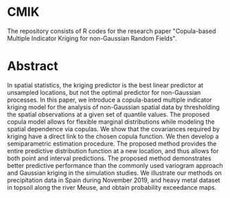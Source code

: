 # CMIK
The repository consists of R codes for the research paper "Copula-based Multiple Indicator Kriging for non-Gaussian Random Fields".

# Abstract
In spatial statistics, the kriging predictor is the best linear predictor at unsampled locations, but not the optimal predictor for non-Gaussian processes. In this paper, we introduce a copula-based multiple indicator kriging model for the analysis of non-Gaussian spatial data by thresholding the spatial observations at a given set of quantile values. The proposed copula model allows for flexible marginal distributions while modeling the spatial dependence via copulas. We show that the covariances required by kriging have a direct link to the chosen copula function. We then develop a semiparametric estimation procedure. The proposed method provides the entire predictive distribution function at a new location, and thus allows for both point and interval predictions. The proposed method demonstrates better predictive performance than the commonly used variogram approach and Gaussian kriging in the simulation studies. We illustrate our methods on precipitation data in Spain during November 2019, and heavy metal dataset in topsoil along the river Meuse, and obtain probability exceedance maps.
